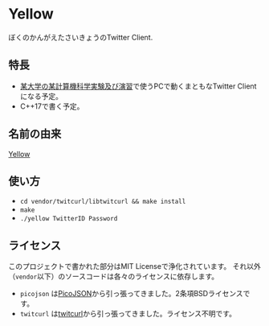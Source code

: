 # Yellow

ぼくのかんがえたさいきょうのTwitter Client.

## 特長

- [某大学の某計算機科学実験及び演習](https://www.db.soc.i.kyoto-u.ac.jp/lec/le1/index.php)で使うPCで動くまともなTwitter Clientになる予定。
- C++17で書く予定。

## 名前の由来

[Yellow](http://www.nicovideo.jp/watch/1278053029)

## 使い方

- `cd vendor/twitcurl/libtwitcurl && make install`
- `make`
- `./yellow TwitterID Password`

## ライセンス

このプロジェクトで書かれた部分はMIT Licenseで浄化されています。
それ以外（`vendor`以下）のソースコードは各々のライセンスに依存します。

- `picojson` は[PicoJSON](https://github.com/kazuho/picojson)から引っ張ってきました。2条項BSDライセンスです。
- `twitcurl` は[twitcurl](https://github.com/swatkat/twitcurl)から引っ張ってきました。ライセンス不明です。


